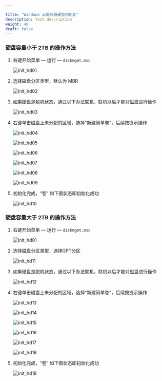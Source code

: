 ```yaml
---

title: "Windows 云服务器硬盘初始化"
description: Test description
weight: 40
draft: false
---
```


### 硬盘容量小于 2TB 的操作方法

1. 右键开始菜单 —  运行   —  `diskmgmt.msc`

   ![init_hd01](../../../_images/init_hd01.jpg)

2. 选择磁盘分区类型，默认为 MBR

   ![init_hd02](../../../_images/init_hd02.jpg)

3. 如果硬盘是脱机状态，通过以下办法联机，联机以后才能对磁盘进行操作

   ![init_hd03](../../../_images/init_hd03.png)

4. 右键单击磁盘上未分配的区域，选择“新建简单卷”，后续按提示操作

   ![init_hd04](../../../_images/init_hd04.png)

   ![init_hd05](../../../_images/init_hd05.png)

   ![init_hd06](../../../_images/init_hd06.jpg)

   ![init_hd07](../../../_images/init_hd07.jpg)

   ![init_hd08](../../../_images/init_hd08.png)

   ![init_hd09](../../../_images/init_hd09.jpg)

5. 初始化完成，“卷” 如下图状态即初始化成功

   ![init_hd10](../../../_images/init_hd10.png)

### 硬盘容量大于 2TB 的操作方法

1. 右键开始菜单 —  运行   —  `diskmgmt.msc`

   ![init_hd01](../../../_images/init_hd01.jpg)

2. 选择磁盘分区类型，选择GPT分区

   ![init_hd11](../../../_images/init_hd11.png)

3. 如果硬盘是脱机状态，通过以下办法联机，联机以后才能对磁盘进行操作

   ![init_hd12](../../../_images/init_hd12.png)

4. 右键单击磁盘上未分配的区域，选择“新建简单卷”，后续按提示操作

   ![init_hd13](../../../_images/init_hd13.png)

   ![init_hd14](../../../_images/init_hd14.png)

   ![init_hd15](../../../_images/init_hd15.png)

   ![init_hd16](../../../_images/init_hd16.png)

   ![init_hd17](../../../_images/init_hd17.jpg)

   ![init_hd18](../../../_images/init_hd18.png)

5. 初始化完成，“卷” 如下图状态即初始化成功

   ![init_hd18](../../../_images/init_hd19.jpg)